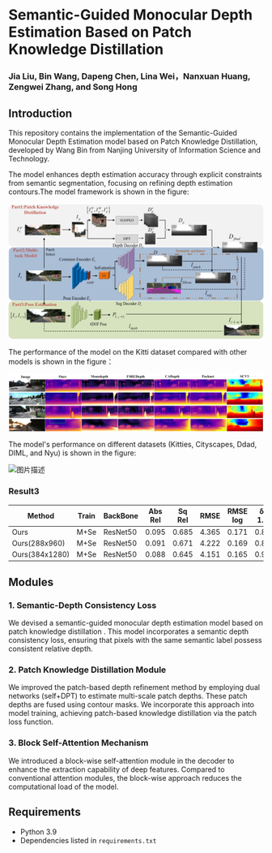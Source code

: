 # **Semantic-Guided Monocular Depth Estimation Based on Patch Knowledge Distillation**

### Jia Liu, Bin Wang, Dapeng Chen, Lina Wei，Nanxuan Huang, Zengwei Zhang, and Song Hong

## Introduction
This repository contains the implementation of the Semantic-Guided Monocular Depth Estimation model based on Patch Knowledge Distillation, developed by Wang Bin from Nanjing University of Information Science and Technology.

The model enhances depth estimation accuracy through explicit constraints from semantic segmentation, focusing on refining depth estimation contours.The model framework is shown in the figure:

<img src="./asserts/OverallFramework.jpg" alt="图片描述" width="700">

The performance of the model on the Kitti dataset compared with other models is shown in the figure：

<img src="./asserts/test1.jpg" alt="图片描述" width="700">

The model's performance on different datasets (Kitties, Cityscapes, Ddad, DIML, and Nyu) is shown in the figure:

<img src="./asserts/test2.jpg" alt="图片描述" width="700">

### Result3

| Method | Train | BackBone | Abs Rel | Sq Rel | RMSE | RMSE log |δ < 1.25 | δ² < 1.25 | δ³ < 1.25 | 
|--------|---------|---------|---------|---------|---------|---------|---------|---------|---------|
| Ours | M+Se |ResNet50|0.095|0.685|4.365|0.171|0.882|0.965|0.985|
| Ours(288x960) | M+Se|ResNet50|0.091|0.671|4.222|0.169|0.896|0.966|0.985 |
| Ours(384x1280) |M+Se|ResNet50|0.088|0.645|4.151|0.165|0.905|0.967|0.986|

## Modules

### 1. Semantic-Depth Consistency Loss
We devised a semantic-guided monocular depth estimation model based on patch knowledge distillation . This model incorporates a semantic depth consistency loss, ensuring that pixels with the same semantic label possess consistent relative depth.

### 2. Patch Knowledge Distillation Module
We improved the patch-based depth refinement method by employing dual networks (self+DPT) to estimate multi-scale patch depths. These patch depths are fused using contour masks. We incorporate this approach into model training, achieving patch-based knowledge distillation via the patch loss function.

### 3. Block Self-Attention Mechanism
We introduced a block-wise self-attention module in the decoder to enhance the extraction capability of deep features. Compared to conventional attention modules, the block-wise approach reduces the computational load of the model.

## Requirements
- Python 3.9
- Dependencies listed in `requirements.txt`


